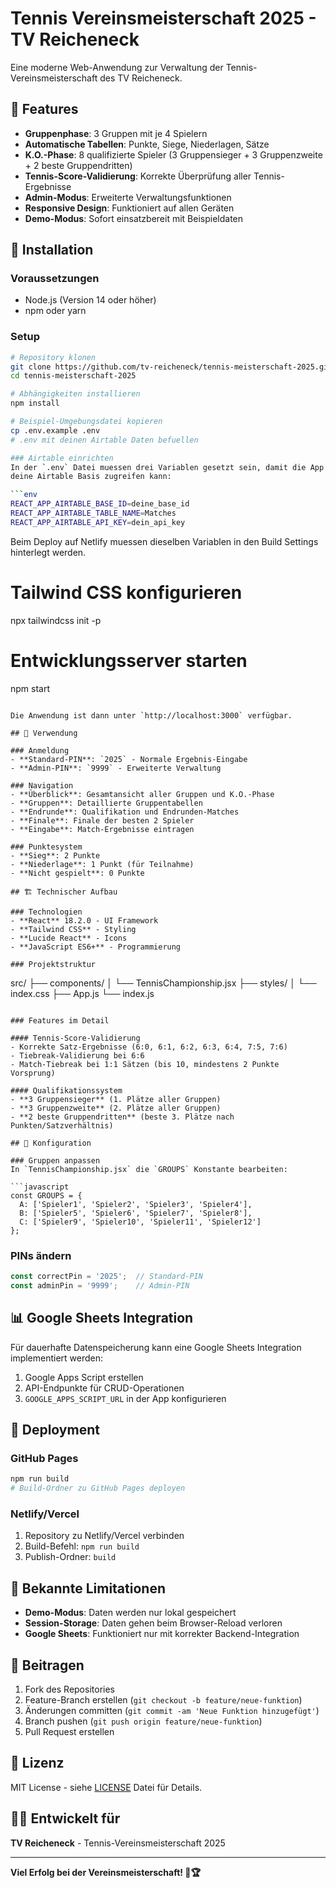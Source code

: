 # Tennis Vereinsmeisterschaft 2025 - TV Reicheneck

Eine moderne Web-Anwendung zur Verwaltung der Tennis-Vereinsmeisterschaft des TV Reicheneck.

## 🎾 Features

- **Gruppenphase**: 3 Gruppen mit je 4 Spielern
- **Automatische Tabellen**: Punkte, Siege, Niederlagen, Sätze
- **K.O.-Phase**: 8 qualifizierte Spieler (3 Gruppensieger + 3 Gruppenzweite + 2 beste Gruppendritten)
- **Tennis-Score-Validierung**: Korrekte Überprüfung aller Tennis-Ergebnisse
- **Admin-Modus**: Erweiterte Verwaltungsfunktionen
- **Responsive Design**: Funktioniert auf allen Geräten
- **Demo-Modus**: Sofort einsatzbereit mit Beispieldaten

## 🚀 Installation

### Voraussetzungen
- Node.js (Version 14 oder höher)
- npm oder yarn

### Setup
```bash
# Repository klonen
git clone https://github.com/tv-reicheneck/tennis-meisterschaft-2025.git
cd tennis-meisterschaft-2025

# Abhängigkeiten installieren
npm install

# Beispiel-Umgebungsdatei kopieren
cp .env.example .env
# .env mit deinen Airtable Daten befuellen

### Airtable einrichten
In der `.env` Datei muessen drei Variablen gesetzt sein, damit die App auf
deine Airtable Basis zugreifen kann:

```env
REACT_APP_AIRTABLE_BASE_ID=deine_base_id
REACT_APP_AIRTABLE_TABLE_NAME=Matches
REACT_APP_AIRTABLE_API_KEY=dein_api_key
```

Beim Deploy auf Netlify muessen dieselben Variablen in den Build Settings
hinterlegt werden.

# Tailwind CSS konfigurieren
npx tailwindcss init -p

# Entwicklungsserver starten
npm start
```

Die Anwendung ist dann unter `http://localhost:3000` verfügbar.

## 📱 Verwendung

### Anmeldung
- **Standard-PIN**: `2025` - Normale Ergebnis-Eingabe
- **Admin-PIN**: `9999` - Erweiterte Verwaltung

### Navigation
- **Überblick**: Gesamtansicht aller Gruppen und K.O.-Phase
- **Gruppen**: Detaillierte Gruppentabellen
- **Endrunde**: Qualifikation und Endrunden-Matches
- **Finale**: Finale der besten 2 Spieler
- **Eingabe**: Match-Ergebnisse eintragen

### Punktesystem
- **Sieg**: 2 Punkte
- **Niederlage**: 1 Punkt (für Teilnahme)
- **Nicht gespielt**: 0 Punkte

## 🏗️ Technischer Aufbau

### Technologien
- **React** 18.2.0 - UI Framework
- **Tailwind CSS** - Styling
- **Lucide React** - Icons
- **JavaScript ES6+** - Programmierung

### Projektstruktur
```
src/
├── components/
│   └── TennisChampionship.jsx
├── styles/
│   └── index.css
├── App.js
└── index.js
```

### Features im Detail

#### Tennis-Score-Validierung
- Korrekte Satz-Ergebnisse (6:0, 6:1, 6:2, 6:3, 6:4, 7:5, 7:6)
- Tiebreak-Validierung bei 6:6
- Match-Tiebreak bei 1:1 Sätzen (bis 10, mindestens 2 Punkte Vorsprung)

#### Qualifikationssystem
- **3 Gruppensieger** (1. Plätze aller Gruppen)
- **3 Gruppenzweite** (2. Plätze aller Gruppen)
- **2 beste Gruppendritten** (beste 3. Plätze nach Punkten/Satzverhältnis)

## 🔧 Konfiguration

### Gruppen anpassen
In `TennisChampionship.jsx` die `GROUPS` Konstante bearbeiten:

```javascript
const GROUPS = {
  A: ['Spieler1', 'Spieler2', 'Spieler3', 'Spieler4'],
  B: ['Spieler5', 'Spieler6', 'Spieler7', 'Spieler8'],
  C: ['Spieler9', 'Spieler10', 'Spieler11', 'Spieler12']
};
```

### PINs ändern
```javascript
const correctPin = '2025';  // Standard-PIN
const adminPin = '9999';    // Admin-PIN
```

## 📊 Google Sheets Integration

Für dauerhafte Datenspeicherung kann eine Google Sheets Integration implementiert werden:

1. Google Apps Script erstellen
2. API-Endpunkte für CRUD-Operationen
3. `GOOGLE_APPS_SCRIPT_URL` in der App konfigurieren

## 🚀 Deployment

### GitHub Pages
```bash
npm run build
# Build-Ordner zu GitHub Pages deployen
```

### Netlify/Vercel
1. Repository zu Netlify/Vercel verbinden
2. Build-Befehl: `npm run build`
3. Publish-Ordner: `build`

## 🐛 Bekannte Limitationen

- **Demo-Modus**: Daten werden nur lokal gespeichert
- **Session-Storage**: Daten gehen beim Browser-Reload verloren
- **Google Sheets**: Funktioniert nur mit korrekter Backend-Integration

## 🤝 Beitragen

1. Fork des Repositories
2. Feature-Branch erstellen (`git checkout -b feature/neue-funktion`)
3. Änderungen committen (`git commit -am 'Neue Funktion hinzugefügt'`)
4. Branch pushen (`git push origin feature/neue-funktion`)
5. Pull Request erstellen

## 📝 Lizenz

MIT License - siehe [LICENSE](LICENSE) Datei für Details.

## 👨‍💻 Entwickelt für

**TV Reicheneck** - Tennis-Vereinsmeisterschaft 2025

---

**Viel Erfolg bei der Vereinsmeisterschaft! 🎾🏆**
